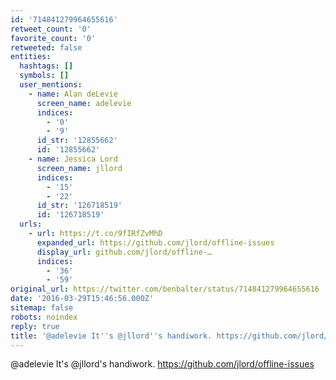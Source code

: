 ```yaml
---
id: '714841279964655616'
retweet_count: '0'
favorite_count: '0'
retweeted: false
entities:
  hashtags: []
  symbols: []
  user_mentions:
    - name: Alan deLevie
      screen_name: adelevie
      indices:
        - '0'
        - '9'
      id_str: '12855662'
      id: '12855662'
    - name: Jessica Lord
      screen_name: jllord
      indices:
        - '15'
        - '22'
      id_str: '126718519'
      id: '126718519'
  urls:
    - url: https://t.co/9fIRfZvMhD
      expanded_url: https://github.com/jlord/offline-issues
      display_url: github.com/jlord/offline-…
      indices:
        - '36'
        - '59'
original_url: https://twitter.com/benbalter/status/714841279964655616
date: '2016-03-29T15:46:56.000Z'
sitemap: false
robots: noindex
reply: true
title: '@adelevie It''s @jllord''s handiwork. https://github.com/jlord/offline-issues'
---
```


@adelevie It's @jllord's handiwork. https://github.com/jlord/offline-issues